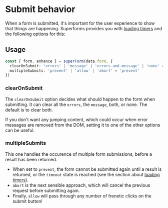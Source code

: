 <script lang="ts">
  import Head from '$lib/Head.svelte'
  import Next from '$lib/Next.svelte'
  import { concepts } from '$lib/navigation/sections'
</script>

# Submit behavior

<Head title="Submit behavior" />

When a form is submitted, it's important for the user experience to show that things are happening. Superforms provides you with [loading timers](/concepts/timers) and the following options for this:

## Usage

```ts
const { form, enhance } = superForm(data.form, {
  clearOnSubmit: 'errors' | 'message' | 'errors-and-message' | 'none' = 'errors-and-message'
  multipleSubmits: 'prevent' | 'allow' | 'abort' = 'prevent'
})
```

### clearOnSubmit

The `clearOnSubmit` option decides what should happen to the form when submitting. It can clear all the `errors`, the `message`, both, or none. The default is to clear both.

If you don't want any jumping content, which could occur when error messages are removed from the DOM, setting it to one of the other options can be useful.

### multipleSubmits

This one handles the occurence of multiple form submissions, before a result has been returned.

- When set to `prevent`, the form cannot be submitted again until a result is returned, or the `timeout` state is reached (see the section about [loading timers](/concepts/timers)).
- `abort` is the next sensible approach, which will cancel the previous request before submitting again.
- Finally, `allow` will pass through any number of frenetic clicks on the submit button!

<Next section={concepts} />
